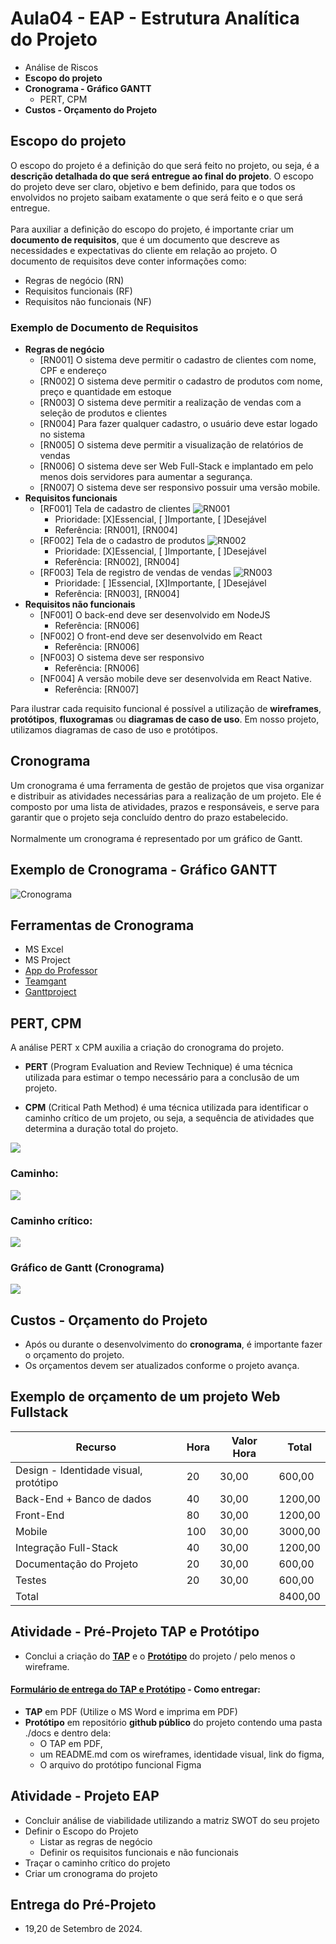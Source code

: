 # Aula04 - EAP - Estrutura Analítica do Projeto

- Análise de Riscos
- **Escopo do projeto**
- **Cronograma - Gráfico GANTT**
    - PERT, CPM
- **Custos - Orçamento do Projeto**

## Escopo do projeto
O escopo do projeto é a definição do que será feito no projeto, ou seja, é a **descrição detalhada do que será entregue ao final do projeto**. O escopo do projeto deve ser claro, objetivo e bem definido, para que todos os envolvidos no projeto saibam exatamente o que será feito e o que será entregue.<br><br>Para auxiliar a definição do escopo do projeto, é importante criar um **documento de requisitos**, que é um documento que descreve as necessidades e expectativas do cliente em relação ao projeto. O documento de requisitos deve conter informações como:
- Regras de negócio (RN)
- Requisitos funcionais (RF)
- Requisitos não funcionais (NF)

### Exemplo de Documento de Requisitos
- **Regras de negócio**
    - [RN001] O sistema deve permitir o cadastro de clientes com nome, CPF e endereço
    - [RN002] O sistema deve permitir o cadastro de produtos com nome, preço e quantidade em estoque
    - [RN003] O sistema deve permitir a realização de vendas com a seleção de produtos e clientes
    - [RN004] Para fazer qualquer cadastro, o usuário deve estar logado no sistema
    - [RN005] O sistema deve permitir a visualização de relatórios de vendas
    - [RN006] O sistema deve ser Web Full-Stack e implantado em pelo menos dois servidores para aumentar a segurança.
    - [RN007] O sistema deve ser responsivo possuir uma versão mobile.
- **Requisitos funcionais**
    - [RF001] Tela de cadastro de clientes ![RN001](./rf001.png)
        - Prioridade: [X]Essencial, [ ]Importante, [ ]Desejável
        - Referência: [RN001], [RN004]
    - [RF002] Tela de o cadastro de produtos ![RN002](./rf002.png)
        - Prioridade: [X]Essencial, [ ]Importante, [ ]Desejável
        - Referência: [RN002], [RN004]
    - [RF003] Tela de registro de vendas de vendas ![RN003](./rf003.png)
        - Prioridade: [ ]Essencial, [X]Importante, [ ]Desejável
        - Referência: [RN003], [RN004]
- **Requisitos não funcionais**
    - [NF001] O back-end deve ser desenvolvido em NodeJS
        - Referência: [RN006]
    - [NF002] O front-end deve ser desenvolvido em React
        - Referência: [RN006]
    - [NF003] O sistema deve ser responsivo
        - Referência: [RN006]
    - [NF004] A versão mobile deve ser desenvolvida em React Native.
        - Referência: [RN007]

Para ilustrar cada requisito funcional é possível a utilização de **wireframes**, **protótipos**, **fluxogramas** ou **diagramas de caso de uso**. Em nosso projeto, utilizamos diagramas de caso de uso e protótipos.  

## Cronograma
Um cronograma é uma ferramenta de gestão de projetos que visa organizar e distribuir as atividades necessárias para a realização de um projeto. Ele é composto por uma lista de atividades, prazos e responsáveis, e serve para garantir que o projeto seja concluído dentro do prazo estabelecido.<br><br>Normalmente um cronograma é representado por um gráfico de Gantt.

## Exemplo de Cronograma - Gráfico GANTT
![Cronograma](./cronograma.png)

## Ferramentas de Cronograma
- MS Excel
- MS Project
- [App do Professor](https://wellifabio.github.io/gantt/)
- [Teamgant](https://www.teamgantt.com/)
- [Ganttproject](https://www.ganttproject.biz/)

## PERT, CPM
A análise PERT x CPM auxilia a criação do cronograma do projeto.

- **PERT** (Program Evaluation and Review Technique) é uma técnica utilizada para estimar o tempo necessário para a conclusão de um projeto.

- **CPM** (Critical Path Method) é uma técnica utilizada para identificar o caminho crítico de um projeto, ou seja, a sequência de atividades que determina a duração total do projeto.

![](pert_cpm.png)

### Caminho:

![](caminho.png)

### Caminho crítico:

![](caminho_critico.png)
### Gráfico de Gantt (Cronograma)

![](gantt1.png)

## Custos - Orçamento do Projeto
- Após ou durante o desenvolvimento do **cronograma**, é importante fazer o orçamento do projeto.
- Os orçamentos devem ser atualizados conforme o projeto avança.

## Exemplo de orçamento de um projeto Web Fullstack

|Recurso|Hora|Valor Hora|Total|
|-|-|-|-|
|Design - Identidade visual, protótipo|20|30,00|600,00|
|Back-End + Banco de dados|40|30,00|1200,00|
|Front-End|80|30,00|1200,00|
|Mobile|100|30,00|3000,00|
|Integração Full-Stack|40|30,00|1200,00|
|Documentação do Projeto|20|30,00|600,00|
|Testes|20|30,00|600,00|
|Total|||8400,00|

## Atividade - Pré-Projeto TAP e Protótipo
- Conclui a criação do **[TAP](../aula02/TAP.md)** e o **[Protótipo](../aula02)** do projeto / pelo menos o wireframe.

#### [Formulário de entrega do TAP e Protótipo](https://docs.google.com/forms/d/e/1FAIpQLScbZSLgh22Zj8rhS9_by_9_0HzmbsG6MxcHlfmlphHFdqo52w/viewform?usp=sf_link) - Como entregar:
- **TAP** em PDF (Utilize o MS Word e imprima em PDF)
- **Protótipo** em repositório **github público** do projeto contendo uma pasta ./docs e dentro dela:
    - O TAP em PDF,
    - um README.md com os wireframes, identidade visual, link do figma,
    - O arquivo  do protótipo  funcional Figma

## Atividade - Projeto EAP
- Concluir análise de viabilidade utilizando a matriz SWOT do seu projeto
- Definir o Escopo do Projeto
    - Listar as regras de negócio
    - Definir os requisitos funcionais e não funcionais
- Traçar o caminho crítico do projeto
- Criar um cronograma do projeto

## Entrega do Pré-Projeto
- 19,20 de Setembro de 2024.